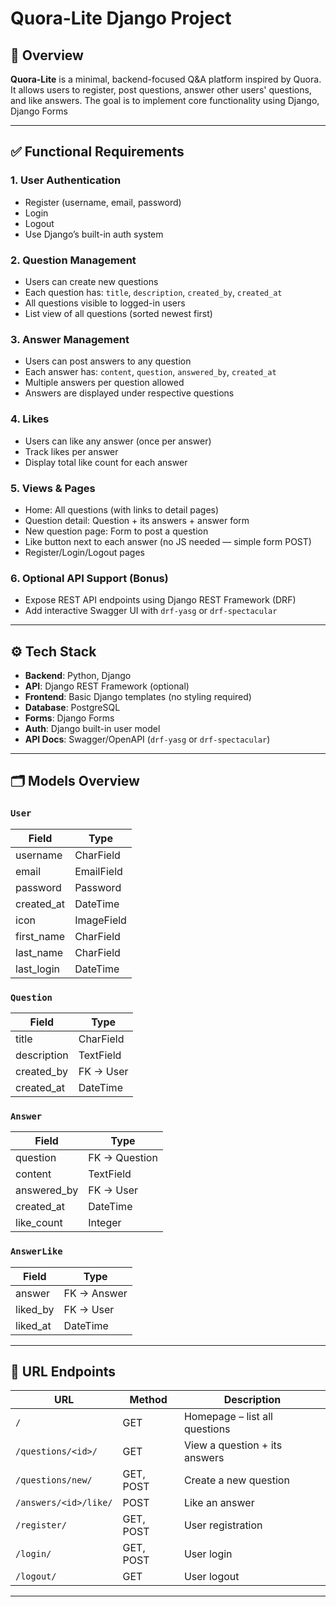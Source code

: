 # Quora-Lite Django Project

## 📘 Overview

**Quora-Lite** is a minimal, backend-focused Q&A platform inspired by Quora. It allows users to register, post questions, answer other users' questions, and like answers. The goal is to implement core functionality using Django, Django Forms

---

## ✅ Functional Requirements

### 1. User Authentication
- Register (username, email, password)
- Login
- Logout
- Use Django’s built-in auth system

### 2. Question Management
- Users can create new questions
- Each question has: `title`, `description`, `created_by`, `created_at`
- All questions visible to logged-in users
- List view of all questions (sorted newest first)

### 3. Answer Management
- Users can post answers to any question
- Each answer has: `content`, `question`, `answered_by`, `created_at`
- Multiple answers per question allowed
- Answers are displayed under respective questions

### 4. Likes
- Users can like any answer (once per answer)
- Track likes per answer
- Display total like count for each answer

### 5. Views & Pages
- Home: All questions (with links to detail pages)
- Question detail: Question + its answers + answer form
- New question page: Form to post a question
- Like button next to each answer (no JS needed — simple form POST)
- Register/Login/Logout pages

### 6. Optional API Support (Bonus)
- Expose REST API endpoints using Django REST Framework (DRF)
- Add interactive Swagger UI with `drf-yasg` or `drf-spectacular`

---

## ⚙️ Tech Stack

- **Backend**: Python, Django
- **API**: Django REST Framework (optional)
- **Frontend**: Basic Django templates (no styling required)
- **Database**:  PostgreSQL
- **Forms**: Django Forms
- **Auth**: Django built-in user model
- **API Docs**: Swagger/OpenAPI (`drf-yasg` or `drf-spectacular`)

---

## 🗂 Models Overview

### `User` 
| Field        | Type       |
|--------------|------------|
| username     | CharField  |
| email        | EmailField |
| password     | Password   |(encrypted)
| created_at   | DateTime   |
| icon         | ImageField |
| first_name   | CharField  |
| last_name    | CharField  |
| last_login   | DateTime   |


### `Question`
| Field        | Type       |
|--------------|------------|
| title        | CharField  |
| description  | TextField  |
| created_by   | FK → User  |
| created_at   | DateTime   |

### `Answer`
| Field        | Type        |
|--------------|-------------|
| question     | FK → Question |
| content      | TextField   |
| answered_by  | FK → User   |
| created_at   | DateTime    |
| like_count   | Integer     |


### `AnswerLike`
| Field        | Type         |
|--------------|--------------|
| answer       | FK → Answer  |
| liked_by     | FK → User    |
| liked_at     | DateTime     |

---

## 🚦 URL Endpoints

| URL | Method | Description |
|-----|--------|-------------|
| `/` | GET | Homepage – list all questions |
| `/questions/<id>/` | GET | View a question + its answers |
| `/questions/new/` | GET, POST | Create a new question |
| `/answers/<id>/like/` | POST | Like an answer |
| `/register/` | GET, POST | User registration |
| `/login/` | GET, POST | User login |
| `/logout/` | GET | User logout |

---
